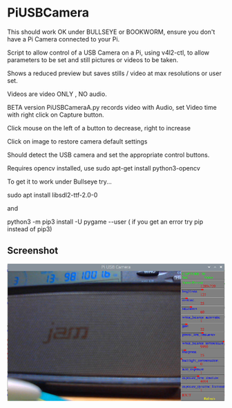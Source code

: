 # PiUSBCamera

This should work OK under BULLSEYE or BOOKWORM, ensure you don't have a Pi Camera connected to your Pi.

Script to allow control of a USB Camera on a Pi, using v4l2-ctl, to allow parameters to be set and still pictures or videos to be taken. 

Shows a reduced preview but saves stills / video at max resolutions or user set.

Videos are video ONLY , NO audio. 

BETA version PiUSBCameraA.py records video with Audio, set Video time with right click on Capture button.

Click mouse on the left of a button to decrease, right to increase

Click on image to restore camera default settings

Should detect the USB camera and set the appropriate control buttons.

Requires opencv installed, use  sudo apt-get install python3-opencv

To get it to work under Bullseye try...

sudo apt install libsdl2-ttf-2.0-0

and

python3 -m pip3 install -U pygame --user ( if you get an error try pip instead of pip3)

## Screenshot

![screenshot](screenshot.jpg)
